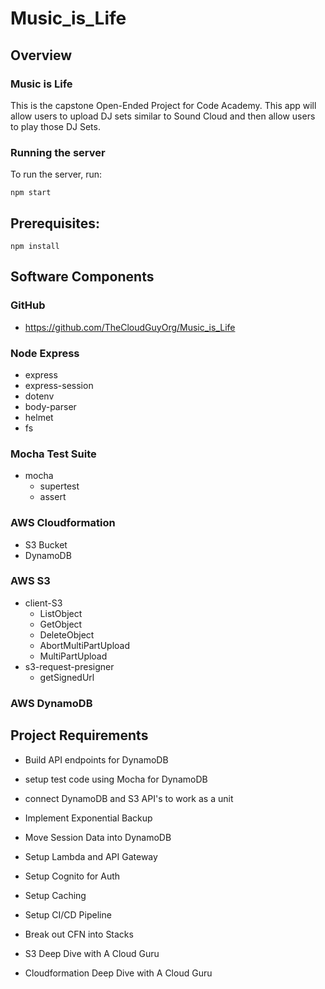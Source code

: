 # Music_is_Life

## Overview
### Music is Life
This is the capstone Open-Ended Project for Code Academy. This app will allow users to upload DJ sets similar to Sound Cloud and then allow users to play those DJ Sets.

### Running the server
To run the server, run:

```
npm start
```    

## Prerequisites:

```
npm install 
```

## Software Components
### GitHub
- https://github.com/TheCloudGuyOrg/Music_is_Life

### Node Express
- express
- express-session
- dotenv
- body-parser
- helmet
- fs

### Mocha Test Suite
- mocha 
    - supertest
    - assert

### AWS Cloudformation
- S3 Bucket
- DynamoDB

### AWS S3
- client-S3
    - ListObject
    - GetObject
    - DeleteObject
    - AbortMultiPartUpload
    - MultiPartUpload
- s3-request-presigner
    - getSignedUrl

### AWS DynamoDB




## Project Requirements
- Build API endpoints for DynamoDB
- setup test code using Mocha for DynamoDB
- connect DynamoDB and S3 API's to work as a unit 
- Implement Exponential Backup
- Move Session Data into DynamoDB


- Setup Lambda and API Gateway
- Setup Cognito for Auth
- Setup Caching
- Setup CI/CD Pipeline
- Break out CFN into Stacks
- S3 Deep Dive with A Cloud Guru
- Cloudformation Deep Dive with A Cloud Guru














